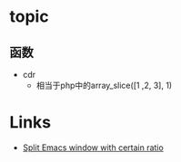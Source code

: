 # topic
## 函数
   *  cdr
      *  相当于php中的array_slice([1 ,2, 3], 1)
# Links
* [Split Emacs window with certain ratio](http://blog.binchen.org/posts/split-emacs-window-with-certain-ratio.html)
